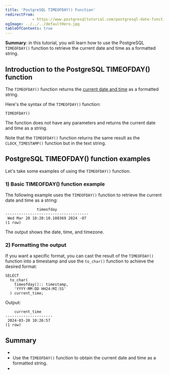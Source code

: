 ```yaml
---
title: 'PostgreSQL TIMEOFDAY() Function'
redirectFrom: 
            - https://www.postgresqltutorial.com/postgresql-date-functions/postgresql-timeofday/
ogImage: ../../../defaultHero.jpg
tableOfContents: true
---
```



**Summary**: in this tutorial, you will learn how to use the PostgreSQL `TIMEOFDAY()` function to retrieve the current date and time as a formatted string.





## Introduction to the PostgreSQL TIMEOFDAY() function





The `TIMEOFDAY()` function returns the [current date and time](https://www.postgresqltutorial.com/postgresql-date-functions/postgresql-current_timestamp/) as a formatted string.





Here's the syntax of the `TIMEOFDAY()` function:





```
TIMEOFDAY()
```





The function does not have any parameters and returns the current date and time as a string.





Note that the `TIMEOFDAY()` function returns the same result as the `CLOCK_TIMESTAMP()` function but in the text string.





## PostgreSQL TIMEOFDAY() function examples





Let's take some examples of using the `TIMEOFDAY()` function.





### 1) Basic TIMEOFDAY() function example





The following example uses the `TIMEOFDAY()` function to retrieve the current date and time as a string:





```
              timeofday
-------------------------------------
 Wed Mar 20 10:20:10.108369 2024 -07
(1 row)
```





The output shows the date, time, and timezone.





### 2) Formatting the output





If you want a specific format, you can cast the result of the `TIMEOFDAY()` function into a timestamp and use the `to_char()` function to achieve the desired format:





```
SELECT
  to_char(
    timeofday():: timestamp,
    'YYYY-MM-DD HH24:MI:SS'
  ) current_time;
```





Output:





```
    current_time
---------------------
 2024-03-20 10:26:57
(1 row)
```





## Summary





- 
- Use the `TIMEOFDAY()` function to obtain the current date and time as a formatted string.
- 


